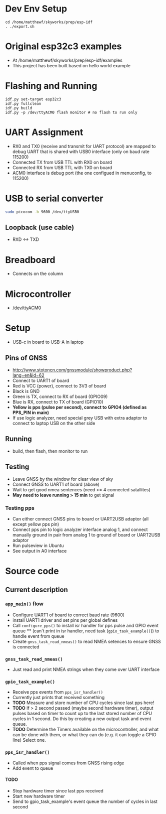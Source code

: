 # Dev Env Setup
```
cd /home/matthewf/skyworks/prep/esp-idf
. ./export.sh
```
# Original esp32c3 examples 
- At /home/matthewf/skyworks/prep/esp-idf/examples
- This project has been built based on hello world example 

# Flashing and Running
```
idf.py set-target esp32c3
idf.py fullclean
idf.py build
idf.py -p /dev/ttyACM0 flash monitor # no flash to run only
```

# UART Assignment
- RX0 and TX0 (receive and transmit for UART protocol) are mapped to debug UART that is shared with USB0 interface (only on baud rate 115200)
- Connected TX from USB TTL with RX0 on board
- Connected RX from USB TTL with TX0 on board
- ACM0 interface is debug port (the one configued in menuconfig, to 115200)

# USB to serial converter

```sh
sudo picocom -b 9600 /dev/ttyUSB0
```
## Loopback (use cable)
- RXD <-> TXD

# Breadboard
- Connects on the column

# Microcontroller
- /dev/ttyACM0

# Setup
- USB-c in board to USB-A in laptop
## Pins of GNSS
- http://www.stotoncn.com/gnssmodule/showproduct.php?lang=en&id=62
- Connect to UART1 of board
- Red is VCC (power), connect to 3V3 of board
- Black is GND
- Green is TX, connect to RX of board (GPIO09)
- Blue is RX, connect to TX of board (GPIO10)
- **Yellow is pps (pulse per second), connect to GPIO4 (defined as PPS_PIN in main)**
- If use logic analyzer, need special grey USB with extra adaptor to connect to laptop USB on the other side
## Running
- build, then flash, then monitor to run
## Testing
- Leave GNSS by the window for clear view of sky
- Connect GNSS to UART1 of board (above)
- Wait to get good nmea sentences (need >= 4 connected satallites)
- **May need to leave running > 15 min** to get signal
### Testing pps
- Can either connect GNSS pins to board or UART2USB adaptor (all except yellow pps pin)
- Connect pps pin to logic analyzer interface analog 1, and connect manually ground in pair from analog 1 to ground of board or UART2USB adaptor
- Run pulseview in Ubuntu
- See output in A0 interface

# Source code
## Current description
### `app_main()` flow
* Configure UART1 of board to correct baud rate (9600)
* install UART1 driver and set pins per global defines
* Call `configure_pps()` to install isr handler for pps pulse and GPIO event queue
** (can't print in isr handler, need task (`gpio_task_example()`)) to handle event from queue 
* Create `gnss_task_read_nmeas()` to read NMEA setences to ensure GNSS is connected
### `gnss_task_read_nmeas()`
- Just read and print NMEA strings when they come over UART interface
### `gpio_task_example()`
- Receive pps events from `pps_isr_handler()`
- Currently just prints that received something
- **TODO** Measure and store number of CPU cycles since last pps here!
- **TODO** If > 2 second passed (maybe second hardware timer), output pulses based on timer to count up to the last stored number of CPU cycles in 1 second. Do this by creating a new output task and event queue. 
- **TODO** Determine the Timers available on the microcontroller, and what can be done with them, or what they can do (e.g. it can toggle a GPIO line) Select one.
### `pps_isr_handler()`
- Called when pps signal comes from GNSS rising edge
- Add event to queue
#### **TODO** 
* Stop hardware timer since last pps received
* Start new hardware timer
* Send to gpio_task_example's event queue the number of cycles in last second